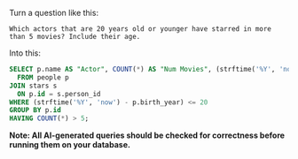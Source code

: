 Turn a question like this:

```
Which actors that are 20 years old or younger have starred in more than 5 movies? Include their age.
```

Into this:

```sql
SELECT p.name AS "Actor", COUNT(*) AS "Num Movies", (strftime('%Y', 'now') - p.birth_year) AS "Age"
  FROM people p
JOIN stars s
  ON p.id = s.person_id
WHERE (strftime('%Y', 'now') - p.birth_year) <= 20
GROUP BY p.id
HAVING COUNT(*) > 5;
```

**Note: All AI-generated queries should be checked for correctness before running them on your database.**
